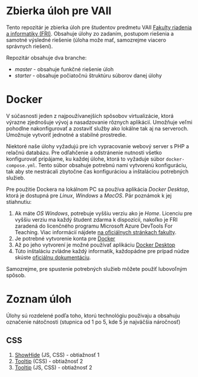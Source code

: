 # Zbierka úloh pre VAII
Tento repozitár je zbierka úloh pre študentov predmetu VAII 
[Fakulty riadenia a informatiky (FRI)](https://www.fri.uniza.sk/). Obsahuje úlohy zo zadaním,
postupom riešenia a samotné výsledné riešenie (úloha može mať, samozrejme viacero správnych 
riešení).

Repozitár obsahuje dva branche:
- _master_ - obsahuje funkčné riešenie úloh
- _starter_ - obsahuje počiatočnú štruktúru súborov danej úlohy

# Docker
V súčasnosti jeden z najpoužívanejších spôsobov virtualizácie, ktorá výrazne zjednošuje vývoj a nasadzovanie rôznych 
aplikácií. Umožňuje veľmi pohodlne nakonfigurovať a zostaviť služby ako lokálne tak aj na serveroch. Umožnuje vytvoriť
jednotné a stabilné prostredie.

Niektoré naše úlohy vyžadujú pre ich vypracovanie webový server s PHP a relačnú databázu. Pre odľahčenie a odstránenie
nutnosti všetko konfigurovať pripájame, ku každej úlohe, ktorá to vyžaduje súbor `docker-compose.yml`. Tento súbor
obsahuje potrebnú nami vytvorenú konfiguráciu, tak aby ste nestrácali zbytočne čas konfiguráciou a inštaláciou
potrebných služieb.

Pre použitie Dockera na lokálnom PC sa používa aplikácia _Docker Desktop_, ktorá je dostupná pre _Linux_, _Windows_ a _MacOS_.
Pár poznámok k jej stiahnutiu:

1.  Ak máte _OS Windows_, potrebuje vyššiu verziu ako je _Home_. Licenciu pre vyššiu verziu ma každý študent zdarma k 
    dispozícií, nakoľko je FRI zaradená do licenčného programu Microsoft Azure DevTools For Teaching. Viac informácií nájdete
    [na oficiálnych stránkach fakulty](https://www.fri.uniza.sk/stranka/softver-a-internet).
2.  Je potrebné vytvorenie konta pre [Docker](https://www.docker.com/)
3.  Až po jeho vytvorení je možné používať aplikáciu [Docker Desktop](https://www.docker.com/products/docker-desktop)
4.  Túto inštaláciu zvládne každý informatik, každopádne pre prípad núdze skúste [oficiálnu dokumentáciu](https://docs.docker.com/desktop/).

Samozrejme, pre spustenie potrebných služieb môžete použiť lubovoľným spôsob.

# Zoznam úloh

Úlohy sú rozdelené podľa toho, ktorú technológiu použivaju a obsahuju označenie nátočnosti (stupnica
od 1 po 5, kde 5 je najväčšia náročnosť)

## CSS

1. [ShowHide](showhide/readme.md) (JS, CSS) - obtiažnosť 1
1. [Tooltip](tooltip-js/README.md) (CSS) - obtiažnosť 2
1. [Tooltip](tooltip-js/README.md) (JS, CSS) - obtiažnosť 2




